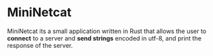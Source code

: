 # MiniNetcat
MiniNetcat its a small application written in Rust that allows the user to **connect** to a server and **send strings** encoded in utf-8, and print the response of the server.
